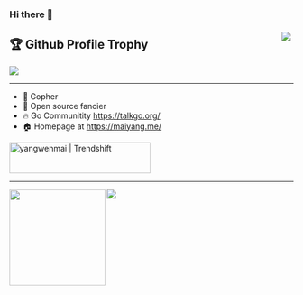 ### Hi there 👋
<img src="https://changkun.de/urlstat?mode=github&repo=yangwenmai/yangwenmai" align="right" style="margin: 5px; margin-bottom: 20px;" />

<!--
**yangwenmai/yangwenmai** is a ✨ _special_ ✨ repository because its `README.md` (this file) appears on your GitHub profile.

Here are some ideas to get you started:

- 🔭 I’m currently working on ...
- 🌱 I’m currently learning ...
- 👯 I’m looking to collaborate on ...
- 🤔 I’m looking for help with ...
- 💬 Ask me about ...
- 📫 How to reach me: ...
- 😄 Pronouns: ...
- ⚡ Fun fact: ...
-->

<h2>🏆 Github Profile Trophy</h2>
<img src="https://github-profile-trophy.vercel.app/?username=yangwenmai&column=7"/>

---

- 🔭 Gopher
- 🌱 Open source fancier
- 🔥 Go Communitity https://talkgo.org/
- 🏠 Homepage at https://maiyang.me/

<a href="https://trendshift.io/developers/1236" target="_blank"><img src="https://trendshift.io/api/badge/developers/1236" alt="yangwenmai | Trendshift" style="width: 250px; height: 55px;" width="250" height="55"/></a>

---

<div>
  <img height="170" align="left" src="https://github-readme-stats.vercel.app/api?username=yangwenmai&count_private=true&include_all_commits=true" />
  <img src="https://github-readme-stats.vercel.app/api/top-langs/?username=yangwenmai&layout=compact" />
</div>
